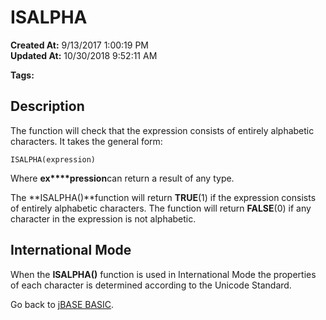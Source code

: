 # ISALPHA

**Created At:** 9/13/2017 1:00:19 PM  
**Updated At:** 10/30/2018 9:52:11 AM  

**Tags:**
<badge text='string manipulation' vertical='middle' />

## Description

The function will check that the expression consists of entirely alphabetic characters. It takes the general form:

```
ISALPHA(expression)
```

Where **ex****pression**can return a result of any type.

The **ISALPHA()**function will return **TRUE**(1) if the expression consists of entirely alphabetic characters. The function will return **FALSE**(0) if any character in the expression is not alphabetic.



## International Mode 

When the **ISALPHA()** function is used in International Mode the properties of each character is determined according to the Unicode Standard.



Go back to [jBASE BASIC](263498-jbase-basic).
